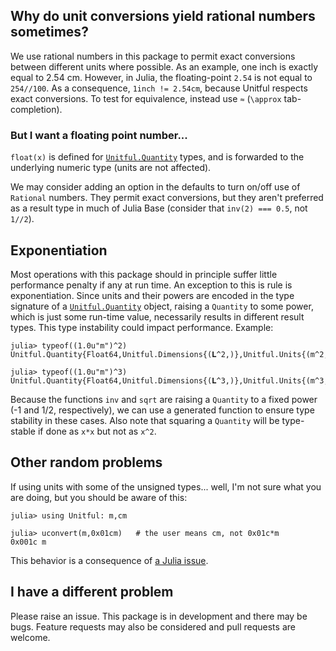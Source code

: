 


<a id='Why-do-unit-conversions-yield-rational-numbers-sometimes?-1'></a>

## Why do unit conversions yield rational numbers sometimes?


We use rational numbers in this package to permit exact conversions between different units where possible. As an example, one inch is exactly equal to 2.54 cm. However, in Julia, the floating-point `2.54` is not equal to `254//100`. As a consequence, `1inch != 2.54cm`, because Unitful respects exact conversions. To test for equivalence, instead use `≈` (`\approx` tab-completion).


<a id='But-I-want-a-floating-point-number...-1'></a>

### But I want a floating point number...


`float(x)` is defined for [`Unitful.Quantity`](types.md#Unitful.Quantity) types, and is forwarded to the underlying numeric type (units are not affected).


We may consider adding an option in the defaults to turn on/off use of `Rational` numbers. They permit exact conversions, but they aren't preferred as a result type in much of Julia Base (consider that `inv(2) === 0.5`, not `1//2`).


<a id='Exponentiation-1'></a>

## Exponentiation


Most operations with this package should in principle suffer little performance penalty if any at run time. An exception to this is rule is exponentiation. Since units and their powers are encoded in the type signature of a [`Unitful.Quantity`](types.md#Unitful.Quantity) object, raising a `Quantity` to some power, which is just some run-time value, necessarily results in different result types. This type instability could impact performance. Example:


```jlcon
julia> typeof((1.0u"m")^2)
Unitful.Quantity{Float64,Unitful.Dimensions{(𝐋^2,)},Unitful.Units{(m^2,),Unitful.Dimensions{(𝐋^2,)}}}

julia> typeof((1.0u"m")^3)
Unitful.Quantity{Float64,Unitful.Dimensions{(𝐋^3,)},Unitful.Units{(m^3,),Unitful.Dimensions{(𝐋^3,)}}}
```


Because the functions `inv` and `sqrt` are raising a `Quantity` to a fixed power (-1 and 1/2, respectively), we can use a generated function to ensure type stability in these cases. Also note that squaring a `Quantity` will be type-stable if done as `x*x` but not as `x^2`.


<a id='Other-random-problems-1'></a>

## Other random problems


If using units with some of the unsigned types... well, I'm not sure what you are doing, but you should be aware of this:


```jlcon
julia> using Unitful: m,cm

julia> uconvert(m,0x01cm)   # the user means cm, not 0x01c*m
0x001c m
```


This behavior is a consequence of [a Julia issue](https://github.com/JuliaLang/julia/issues/16356).


<a id='I-have-a-different-problem-1'></a>

## I have a different problem


Please raise an issue. This package is in development and there may be bugs. Feature requests may also be considered and pull requests are welcome.

